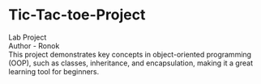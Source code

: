 # Tic-Tac-toe-Project
Lab Project
<br>
Author - Ronok
<br>
This project demonstrates key concepts in object-oriented programming (OOP), such as classes, inheritance, and encapsulation, making it a great learning tool for beginners.

